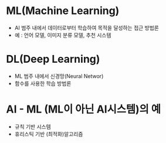 # ML(Machine Learning)
- AI 범주 내에서 데이터로부터 학습하여 목적을 달성하는 접근 방법론
- 예 : 언어 모델, 이미지 분류 모델, 추천 시스템

# DL(Deep Learning)
- ML 범주 내에서 신경망(Neural Networ)
- 함수를 사용한 학습 방법론

# AI - ML (ML이 아닌 AI시스템)의 예
- 규칙 기반 시스템
- 휴리스틱 기반 (최적화)알고리즘
